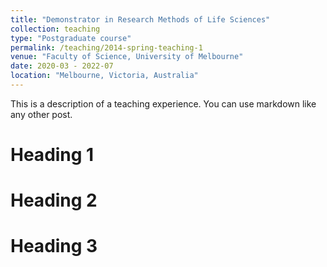 ```yaml
---
title: "Demonstrator in Research Methods of Life Sciences"
collection: teaching
type: "Postgraduate course"
permalink: /teaching/2014-spring-teaching-1
venue: "Faculty of Science, University of Melbourne"
date: 2020-03 - 2022-07
location: "Melbourne, Victoria, Australia"
---
```


This is a description of a teaching experience. You can use markdown like any other post.

Heading 1
======

Heading 2
======

Heading 3
======
